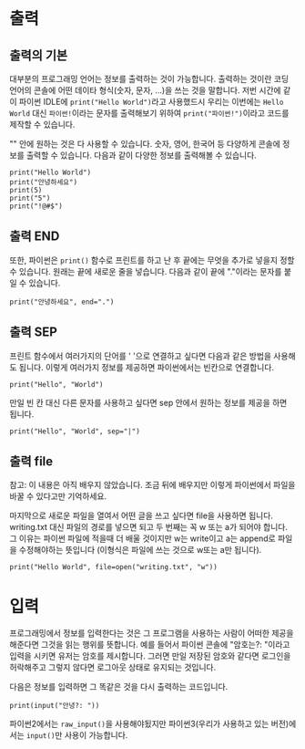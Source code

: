 # 출력
## 출력의 기본
대부분의 프로그래밍 언어는 정보를 출력하는 것이 가능합니다. 출력하는 것이란 코딩 언어의 콘솔에 어떤 데이타 형식(숫자, 문자, ...)을 쓰는 것을 말합니다. 저번 시간에 같이 파이썬 IDLE에 `print("Hello World")`라고 사용했드시 우리는 이번에는 `Hello World` 대신 `파이썬!`이라는 문자를 출력해보기 위하여 `print("파이썬!")`이라고 코드를 제작할 수 있습니다.

"" 안에 원하는 것은 다 사용할 수 있습니다. 숫자, 영어, 한국어 등 다양하게 콘솔에 정보를 출력할 수 있습니다. 다음과 같이 다양한 정보를 출력해볼 수 있습니다.

```
print("Hello World")
print("안녕하세요")
print(5)
print("5")
print("!@#$")
```

## 출력 END
또한, 파이썬은 `print()` 함수로 프린트를 하고 난 후 끝에는 무엇을 추가로 넣을지 정할 수 있습니다. 원래는 끝에 새로운 줄을 넣습니다. 다음과 같이 끝에 "."이라는 문자를 붙일 수 있습니다.

```
print("안녕하세요", end=".")
```

## 출력 SEP
프린트 함수에서 여러가지의 단어를 ' '으로 연결하고 싶다면 다음과 같은 방법을 사용해도 됩니다. 이렇게 여러가지 정보를 제공하면 파이썬에서는 빈칸으로 연결합니다.

```
print("Hello", "World")
```

만일 빈 칸 대신 다른 문자를 사용하고 싶다면 sep 안에서 원하는 정보를 제공을 하면 됩니다.

```
print("Hello", "World", sep="|")
```

## 출력 file
참고: 이 내용은 아직 배우지 않았습니다. 조금 뒤에 배우지만 이렇게 파이썬에서 파일을 바꿀 수 있다고만 기억하세요.

마지막으로 새로운 파일을 열여서 어떤 글을 쓰고 싶다면 file을 사용하면 됩니다. writing.txt 대신 파일의 경로를 넣으면 되고 두 번째는 꼭 w 또는 a가 되어야 합니다. 그 이유는 파이썬 파일에 적을때 더 배울 것이지만 w는 write이고 a는 append로 파일을 수정해야하는 뜻입니다 (이형식은 파일에 쓰는 것으로 w또는 a만 됩니다).

```
print("Hello World", file=open("writing.txt", "w"))
```

# 입력
프로그래밍에서 정보를 입력한다는 것은 그 프로그램을 사용하는 사람이 어떠한 제공을 해준다면 그것을 읽는 행위를 뜻합니다. 예를 들어서 파이썬 콘솔에 "암호는?: "이라고 입력을 시키면 유저는 암호를 제시합니다. 그러면 만일 저장된 암호와 같다면 로그인을 허락해주고 그렇지 않다면 로그아웃 상태로 유지되는 것입니다.

다음은 정보를 입력하면 그 똑같은 것을 다시 출력하는 코드입니다.

```
print(input("안녕?: "))
```

파이썬2에서는 `raw_input()`을 사용해야됬지만 파이썬3(우리가 사용하고 있는 버전)에서는 `input()`만 사용이 가능합니다.
